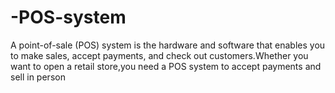 # -POS-system
A point-of-sale (POS) system is the hardware and software that enables you to make sales, accept payments, and check out customers.Whether you want to open a retail store,you need a POS system to accept payments and sell in person
